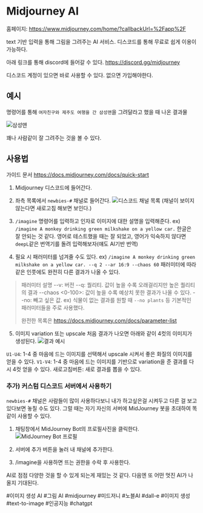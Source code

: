 # Midjourney AI

홈페이지: https://www.midjourney.com/home/?callbackUrl=%2Fapp%2F

text 기반 입력을 통해 그림을 그려주는 AI 서비스.
디스코드를 통해 무료로 쉽게 이용이 가능하다.

아래 링크를 통해 discord에 들어갈 수 있다. 
https://discord.gg/midjourney

디스코드 계정이 있으면 바로 사용할 수 있다. 없으면 가입해야한다.

## 예시

명령어를 통해 `여자친구와 제주도 여행을 간 삼성맨`을 그려달라고 했을 때 나온 결과물

![삼성맨](https://user-images.githubusercontent.com/43107046/226108696-9f4e9120-bd9b-4953-a421-90814c2b95d6.png)

꽤나 사람같이 잘 그려주는 것을 볼 수 있다.

## 사용법

가이드 문서
https://docs.midjourney.com/docs/quick-start

1. Midjourney 디스코드에 들어간다.


2. 좌측 목록에서 `newbies-#` 채널로 들어간다.
  ![디스코드 채널 목록](https://user-images.githubusercontent.com/43107046/226108522-96c97d06-b10e-4e31-9191-e6d7f4e823ba.png)
  (채널이 보이지 않는다면 새로고침 해보면 보인다.)

3. `/imagine` 명령어를 입력하고 인자로 이미지에 대한 설명을 입력해준다.
  ex) `/imagine A monkey drinking green milkshake on a yellow car.`
  한글은 잘 안되는 것 같다. 영어로 테스트했을 때는 잘 되었고, 영어가 익숙하지 않다면 `deepL`같은 번역기를 돌려 입력해보자(얘도 AI기반 번역)

4. 필요 시 패러미터를 넘겨줄 수도 있다.
  ex) `/imagine A monkey drinking green milkshake on a yellow car. --q 2 --ar 16:9 --chaos 60`
  패러미터에 따라 같은 인풋에도 완전히 다른 결과가 나올 수 있다.

  > 패러미터 설명
  > --v: 버전
  > --q: 퀄리티. 값이 높을 수록 오래걸리지만 높은 퀄리티의 결과
  > --chaos <0-100>: 값이 높을 수록 예상치 못한 결과가 나올 수 있다.
  > --no: 빼고 싶은 값. ex) 식물이 없는 결과를 원할 때 `--no plants` 
  > 등 기본적인 패러미터들을 주로 사용했다.
  >
  > 완전한 목록은 https://docs.midjourney.com/docs/parameter-list

5. 이미지 variation 또는 upscale
  처음 결과가 나오면 아래와 같이 4컷의 이미지가 생성된다.
  ![결과 예시](https://cdn.document360.io/3040c2b6-fead-4744-a3a9-d56d621c6c7e/Images/Documentation/MJ_DiscordInterface%281%29.png)

  `U1-U4`: 1-4 중 마음에 드는 이미지를 선택해서 upscale 시켜서 좋은 화질의 이미지를 얻을 수 있다.
  `V1-V4`: 1-4 중 마음에 드는 이미지를 기반으로 variation을 준 결과를 다시 4컷 얻을 수 있다.
  새로고침버튼: 새로 결과를 뽑을 수 있다.

  
### 추가) 커스텀 디스코드 서버에서 사용하기

`newbies-#` 채널은 사람들이 많이 사용하다보니 내가 하고싶은걸 시켜두고 다른 걸 보고 있다보면 놓칠 수도 있다. 그럴 때는 자기 자신의 서버에 MidJourney 봇을 초대하여 똑같이 사용할 수 있다.

1. 채팅창에서 MidJourney Bot의 프로필사진을 클릭한다.
![MidJourney Bot 프로필](https://user-images.githubusercontent.com/43107046/226109943-21652118-5b60-435f-bac5-a2326eee5c3f.png)

2. 서버에 추가 버튼을 눌러 내 채널에 추가한다.

3. /imagine을 사용하면 뜨는 권한을 수락 후 사용한다.


AI로 점점 다양한 것을 할 수 있게 되는게 재밌는 것 같다.
다음엔 또 어떤 멋진 AI가 나올지 기대된다.
  


#이미지 생성 AI #그림 AI #midjourney #미드저니 #노블AI #dall-e #이미지 생성 #text-to-image #인공지능 #chatgpt

